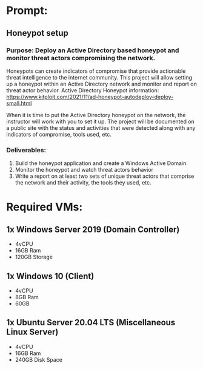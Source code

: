 # Prompt:
## Honeypot setup

### Purpose: Deploy an Active Directory based honeypot and monitor threat actors compromising the network.

Honeypots can create indicators of compromise that provide actionable threat intelligence to the internet community.  This project will allow setting up a honeypot within an Active Directory network and monitor and report on threat actor behavior.  Active Directory Honeypot information: https://www.kitploit.com/2021/11/ad-honeypot-autodeploy-deploy-small.html

When it is time to put the Active Directory honeypot on the network, the instructor will work with you to set it up.  The project will be documented on a public site with the status and activities that were detected along with any indicators of compromise, tools used, etc.

### Deliverables:  

1. Build the honeypot application and create a Windows Active Domain.  
2. Monitor the honeypot and watch threat actors behavior  
3. Write a report on at least two sets of unique threat actors that comprise the network and their activity, the tools they used, etc.  


# Required VMs:

## 1x Windows Server 2019 (Domain Controller)    
* 4vCPU     
* 16GB Ram  
* 120GB Storage  

## 1x Windows 10 (Client)  
* 4vCPU   
* 8GB Ram  
* 60GB  

## 1x Ubuntu Server 20.04 LTS (Miscellaneous Linux Server)    
* 4vCPU     
* 16GB Ram   
* 240GB Disk Space    
